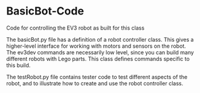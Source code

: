 # BasicBot-Code
Code for controlling the EV3 robot as built for this class

The basicBot.py file has a definition of a robot controller class. This gives a higher-level interface for working with motors and sensors on the robot. The ev3dev commands are necessarily low level, since you can build many different robots with Lego parts. This class defines commands specific to this build.

The testRobot.py file contains tester code to test different aspects of the robot, and to illustrate how to create and use the robot controller class.
